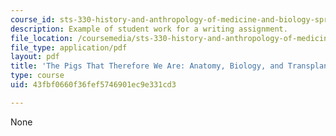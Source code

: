 ```yaml
---
course_id: sts-330-history-and-anthropology-of-medicine-and-biology-spring-2013
description: Example of student work for a writing assignment.
file_location: /coursemedia/sts-330-history-and-anthropology-of-medicine-and-biology-spring-2013/43fbf0660f36fef5746901ec9e331cd3_MITSTS_330S13_BolmModePigs.pdf
file_type: application/pdf
layout: pdf
title: 'The Pigs That Therefore We Are: Anatomy, Biology, and Transplantation'
type: course
uid: 43fbf0660f36fef5746901ec9e331cd3

---
```

None